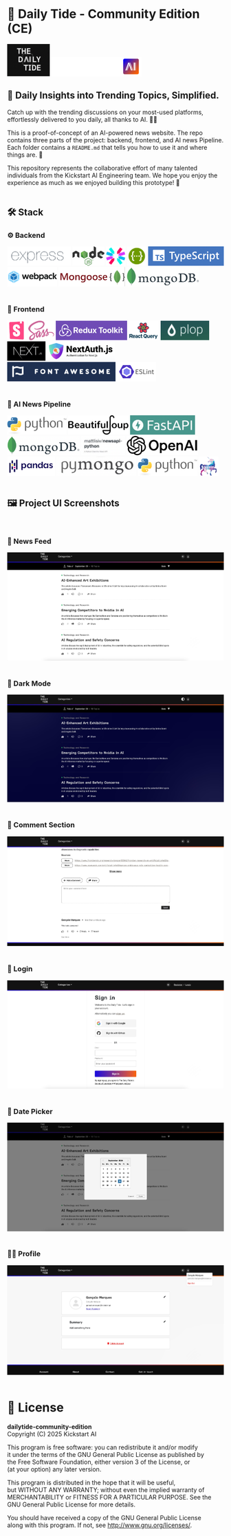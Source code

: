 # 🌊 Daily Tide - Community Edition (CE)

<img src="https://github.com/Kickstartai-product/dailytide-community-edition/blob/main/repo-assets/logo.png?raw=true" height="75" /> <img src="https://github.com/Kickstartai-product/dailytide-community-edition/blob/main/repo-assets/logo-kai.svg?raw=true" height="45" />

## 📰 Daily Insights into Trending Topics, Simplified.

Catch up with the trending discussions on your most-used platforms, effortlessly delivered to you daily, all thanks to AI. 🤖✨<br>

This is a proof-of-concept of an AI-powered news website. The repo contains three parts of the project: backend, frontend, and AI news Pipeline. Each folder contains a `README.md` that tells you how to use it and where things are. 📂<br>

This repository represents the collaborative effort of many talented individuals from the Kickstart AI Engineering team. We hope you enjoy the experience as much as we enjoyed building this prototype! 🎉<br><br>

## 🛠️ Stack

### ⚙️ Backend

<img src="https://github.com/Kickstartai-product/dailytide-community-edition/blob/main/repo-assets/expressjs.png?raw=true" height="45" /> <img src="https://github.com/Kickstartai-product/dailytide-community-edition/blob/main/repo-assets/nodejs.svg?raw=true" height="45" /> <img src="https://github.com/Kickstartai-product/dailytide-community-edition/blob/main/repo-assets/jwt.svg?raw=true" height="45" /> <img src="https://github.com/Kickstartai-product/dailytide-community-edition/blob/main/repo-assets/swagger.png?raw=true" height="45" /> <img src="https://github.com/Kickstartai-product/dailytide-community-edition/blob/main/repo-assets/typescript.png?raw=true" height="45" /> <img src="https://github.com/Kickstartai-product/dailytide-community-edition/blob/main/repo-assets/webpack.png?raw=true" height="45" /> <img src="https://github.com/Kickstartai-product/dailytide-community-edition/blob/main/repo-assets/mongoose.png?raw=true" height="45" /> <img src="https://github.com/Kickstartai-product/dailytide-community-edition/blob/main/repo-assets/mongodb.png?raw=true" height="45" /><br><br>

### 🎨 Frontend

<img src="https://github.com/Kickstartai-product/dailytide-community-edition/blob/main/repo-assets/storybook.png?raw=true" height="45" /> <img src="https://github.com/Kickstartai-product/dailytide-community-edition/blob/main/repo-assets/sass.png?raw=true" height="45" /> <img src="https://github.com/Kickstartai-product/dailytide-community-edition/blob/main/repo-assets/redux-toolkit.png?raw=true" height="45" /> <img src="https://github.com/Kickstartai-product/dailytide-community-edition/blob/main/repo-assets/react-query.png?raw=true" height="45" /> <img src="https://github.com/Kickstartai-product/dailytide-community-edition/blob/main/repo-assets/plopjs.png?raw=true" height="45" /> <img src="https://github.com/Kickstartai-product/dailytide-community-edition/blob/main/repo-assets/nextjs.png?raw=true" height="45" /> <img src="https://github.com/Kickstartai-product/dailytide-community-edition/blob/main/repo-assets/next-auth.png?raw=true" height="45" /> <img src="https://github.com/Kickstartai-product/dailytide-community-edition/blob/main/repo-assets/font-awesome.png?raw=true" height="45" /> <img src="https://github.com/Kickstartai-product/dailytide-community-edition/blob/main/repo-assets/eslint.png?raw=true" height="45" /><br><br>

### 🤖 AI News Pipeline

<img src="https://github.com/Kickstartai-product/dailytide-community-edition/blob/main/repo-assets/python.png?raw=true" height="45" /> <img src="https://github.com/Kickstartai-product/dailytide-community-edition/blob/main/repo-assets/beautifulsoup.png?raw=true" height="45" /> <img src="https://github.com/Kickstartai-product/dailytide-community-edition/blob/main/repo-assets/fastapi.png?raw=true" height="45" /> <img src="https://github.com/Kickstartai-product/dailytide-community-edition/blob/main/repo-assets/mongodb.png?raw=true" height="45" /> <img src="https://github.com/Kickstartai-product/dailytide-community-edition/blob/main/repo-assets/newsapi-python.png?raw=true" height="45" /> <img src="https://github.com/Kickstartai-product/dailytide-community-edition/blob/main/repo-assets/openai.png?raw=true" height="45" /> <img src="https://github.com/Kickstartai-product/dailytide-community-edition/blob/main/repo-assets/pandas.png?raw=true" height="45" /> <img src="https://github.com/Kickstartai-product/dailytide-community-edition/blob/main/repo-assets/pymongo.png?raw=true" height="45" /> <img src="https://github.com/Kickstartai-product/dailytide-community-edition/blob/main/repo-assets/python.png?raw=true" height="45" /> <img src="https://github.com/Kickstartai-product/dailytide-community-edition/blob/main/repo-assets/uvicorn.png?raw=true" height="45" /><br><br>

## 🖼️ Project UI Screenshots

<br>

### 📰 News Feed

![News feed](https://github.com/Kickstartai-product/dailytide-community-edition/blob/main/repo-assets/news-feed.jpg?raw=true)
<br><br>

### 🌙 Dark Mode

![Dark mode](https://github.com/Kickstartai-product/dailytide-community-edition/blob/main/repo-assets/dark-mode.jpg?raw=true)
<br><br>

### 💬 Comment Section

![Comment section](https://github.com/Kickstartai-product/dailytide-community-edition/blob/main/repo-assets/comment-section.jpg?raw=true)
<br><br>

### 🔐 Login

![Login](https://github.com/Kickstartai-product/dailytide-community-edition/blob/main/repo-assets/login.jpg?raw=true)
<br><br>

### 📅 Date Picker

![Date picker](https://github.com/Kickstartai-product/dailytide-community-edition/blob/main/repo-assets/date-picker.jpg?raw=true)
<br><br>

### 🧑‍💻 Profile

![Profile](https://github.com/Kickstartai-product/dailytide-community-edition/blob/main/repo-assets/profile.jpg?raw=true)
<br><br>

# 📜 License

**dailytide-community-edition**  
Copyright (C) 2025 Kickstart AI

This program is free software: you can redistribute it and/or modify  
it under the terms of the GNU General Public License as published by  
the Free Software Foundation, either version 3 of the License, or  
(at your option) any later version.

This program is distributed in the hope that it will be useful,  
but WITHOUT ANY WARRANTY; without even the implied warranty of  
MERCHANTABILITY or FITNESS FOR A PARTICULAR PURPOSE. See the  
GNU General Public License for more details.

You should have received a copy of the GNU General Public License  
along with this program. If not, see <http://www.gnu.org/licenses/>.
